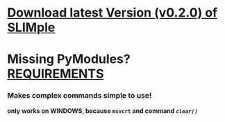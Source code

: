 # [Download latest Version (v0.2.0) of SLIMple](https://github.com/stngo/SLIMple/releases/download/v.0.2.0/slimple.py)

# Missing PyModules? [REQUIREMENTS](https://github.com/stngo/SLIMple/blob/main/SourceCode_Requirements.md)

### Makes complex commands simple to use!
**only works on WINDOWS, because `msvcrt` and command *`clear()`***
